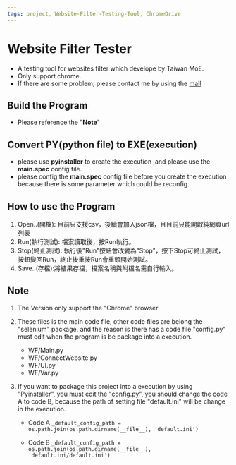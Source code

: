 ```yaml
---
tags: project, Website-Filter-Testing-Tool, ChromeDrive
---
```

Website Filter Tester
===
- A testing tool for websites filter which develope by Taiwan MoE.
- Only support chrome.
- If there are some problem, please contact me by using the 
<a href=mailto:hanhan3927@gmail.com>mail</a>

## Build the Program
- Please reference the "<b>Note</b>"

## Convert PY(python file) to EXE(execution)
- please use <b>pyinstaller</b> to create the execution ,and please use the <b>main.spec</b> config file.
- please config the <b>main.spec</b> config file before you create the execution because there is some parameter which could be reconfig.

## How to use the Program
1. Open..(開檔): 目前只支援csv，後續會加入json檔，且目前只能開啟純網頁url列表
2. Run(執行測試): 檔案讀取後，按Run執行。
3. Stop(終止測試): 執行後"Run"按鈕會改變為"Stop"，按下Stop可終止測試，按鈕變回Run，終止後重按Run會重頭開始測試。
4. Save..(存檔):將結果存檔，檔案名稱與附檔名需自行輸入。

## Note

1. The Version only support the "Chrome" browser
2. These files is the main code file, other code files are belong the "selenium" package, and the reason is there has a code file "config.py" must edit when the program is be package into a execution.
	- WF/Main.py
	- WF/ConnectWebsite.py
	- WF/UI.py
	- WF/Var.py

3. If you want to package this project into a execution by using "Pyinstaller", you must edit the "config.py", you should change the code A to code B, because the path of setting file "default.ini" will be change in the execution.

	- Code A 
	``_default_config_path = os.path.join(os.path.dirname(__file__), 'default.ini')``

	- Code B 
	``_default_config_path = os.path.join(os.path.dirname(__file__), 'default.ini/default.ini')``
